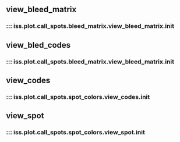 ## view_bleed_matrix
### ::: iss.plot.call_spots.bleed_matrix.view_bleed_matrix.__init__

## view_bled_codes
### ::: iss.plot.call_spots.bleed_matrix.view_bleed_matrix.__init__

## view_codes
### ::: iss.plot.call_spots.spot_colors.view_codes.__init__

## view_spot
### ::: iss.plot.call_spots.spot_colors.view_spot.__init__